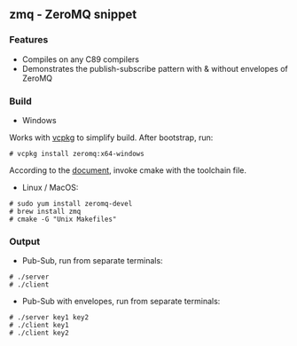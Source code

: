 ## zmq - ZeroMQ snippet

### Features
- Compiles on any C89 compilers
- Demonstrates the publish-subscribe pattern with & without envelopes of ZeroMQ

### Build

- Windows

Works with [vcpkg](https://github.com/Microsoft/vcpkg) to simplify build. After bootstrap, run:
```
# vcpkg install zeromq:x64-windows
```
According to the [document](https://github.com/Microsoft/vcpkg/blob/master/docs/users/integration.md), invoke cmake with the toolchain file.

- Linux / MacOS: 
```
# sudo yum install zeromq-devel
# brew install zmq
# cmake -G "Unix Makefiles"
```

### Output

- Pub-Sub, run from separate terminals:
```
# ./server
# ./client
```

- Pub-Sub with envelopes, run from separate terminals:
```
# ./server key1 key2
# ./client key1
# ./client key2
```

